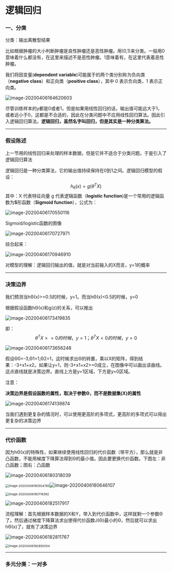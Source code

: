 # 逻辑回归

### 一、分类

分类：输出离散型结果

比如根据肿瘤的大小判断肿瘤是良性肿瘤还是恶性肿瘤。用(0,1)来分类。一般用0意味着什么都没有，在这里来描述不是恶性肿瘤。1意味着有，在这里代表着恶性肿瘤。

我们将因变量(**dependent variable**)可能属于的两个类分别称为负向类（**negative class**）和正向类（**positive class**），其中 0 表示负向类，1 表示正向类。



![image-20200406164620603](D:\markdown的笔记\Typora\images\image-20200406164620603.png)

尽管训练样本的y都是0或者1，但是如果用线性回归的话，输出值可能远大于1，或者远小于0，这都是不合适的，因此在分类问题中不应用线性回归算法。因此引入逻辑回归算法。**逻辑回归，虽然名字叫回归，但是其实是一种分类算法。**

---

### 假设陈述

上一节用的线性回归来处理的样本数据，但是它并不适合于分类问题。于是引入了逻辑回归算法

逻辑回归是一种分类算法，它的输出值持续保持在0到1之间。逻辑回归模型的假设：
$$
h_θ (x)=g(θ^T X)
$$
其中：X 代表特征向量   g 代表逻辑函数（**logistic function**)是一个常用的逻辑函数为**S**形函数（**Sigmoid function**），公式为：

![image-20200406170550116](D:\markdown的笔记\Typora\images\image-20200406170550116.png)

Sigmoid/logistic函数的图像

![image-20200406170727971](D:\markdown的笔记\Typora\images\image-20200406170727971.png)

综合起来：

![image-20200406170946910](D:\markdown的笔记\Typora\images\image-20200406170946910.png)



对模型的理解：逻辑回归输出的值，就是对当前输入的X而言，y=1的概率

---

### 决策边界

我们预测当hΘ(x)>=0.5的时候，y=1。而当hΘ(x)<0.5的时候，y=0

根据假设函数hΘ(x)和g(z)的关系，可以推出

![image-20200406173419835](D:\markdown的笔记\Typora\images\image-20200406173419835.png)

即：
$$
θ^T X>=0的时候，y=1； θ^T X< 0的时候，y=0
$$


![image-20200406173656248](D:\markdown的笔记\Typora\images\image-20200406173656248.png)

假设Θ0=-3,Θ1=1,Θ2=1，这时候求出Θ的转置，乘以X的矩阵，得到结果：-3+x1+x2。如果让y=1，则-3+x1+x2>=0成立，在图像中可以画出该曲线。这点直线就是决策边界。直线上方是y=1区域，下方是y=0区域。

注意：

​	**决策边界是假设函数的属性，取决于参数Θ，而不是数据集(X)的属性**



![image-20200406174139874](D:\markdown的笔记\Typora\images\image-20200406174139874.png)

当我们遇到更复杂的情况时，可以使用更高阶的多项式，更高阶的多项式可以得出更复杂的决策边界

---

### 代价函数

因为hΘ(x)的特殊性，如果继续使用线性回归的代价函数（带平方），那么就是非凸函数，不能用梯度下降算法得到Θ的最小值。因此要更换代价函数。下图左：非凸函数；图右：凸函数

![image-20200406180318039](D:\markdown的笔记\Typora\images\image-20200406180318039.png)

<img src="D:\markdown的笔记\Typora\images\image-20200406180504785.png" alt="image-20200406180504785" style="zoom:67%;" />![image-20200406180646107](D:\markdown的笔记\Typora\images\image-20200406180646107.png)

<img src="D:\markdown的笔记\Typora\images\image-20200406180718392.png" alt="image-20200406180718392" style="zoom:67%;" />

![image-20200406182517917](D:\markdown的笔记\Typora\images\image-20200406182517917.png)

流程理解：首先根据样本数据的X和Y，带入到代价函数中，这样就剩一个参数Θ了。然后通过梯度下降算法求出使得代价函数J(Θ)最小的Θ，然后就可以求出hΘ(x)了，就有了决策边界



![image-20200406182811767](D:\markdown的笔记\Typora\images\image-20200406182811767.png)

<img src="D:\markdown的笔记\Typora\images\image-20200406182850054.png" alt="image-20200406182850054" style="zoom:67%;" />

---

### 多元分类：一对多